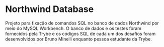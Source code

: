 # Northwind Database
Projeto para fixação de comandos SQL no banco de dados Northwind por meio do MySQL Workbench. O banco de dados e os testes foram fornecidos pela Trybe e os códigos SQL de cada um dos desafios foram desenvolvidos por Bruno Minelli enquanto pessoa estudante da Trybe.
